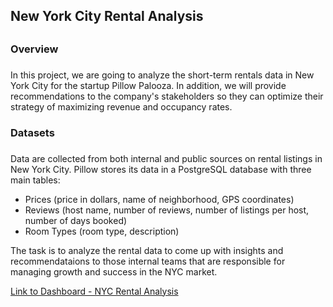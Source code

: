 ## New York City Rental Analysis <h2>

### Overview <h3>

In this project, we are going to analyze the short-term rentals data in New York City for the startup Pillow Palooza. In addition, we will provide recommendations to the company's stakeholders so they can optimize their strategy of maximizing revenue and occupancy rates.

### Datasets <h3>

Data are collected from both internal and public sources on rental listings in New York City. Pillow stores its data in a PostgreSQL database with three main tables:
   - Prices (price in dollars, name of neighborhood, GPS coordinates)
   - Reviews (host name, number of reviews, number of listings per host, number of days booked)
   - Room Types (room type, description)

The task is to analyze the rental data to come up with insights and recommendataions to those internal teams that are responsible for managing growth and success in the NYC market.

[Link to Dashboard - NYC Rental Analysis](https://public.tableau.com/views/mastery-proj2/Story1?:language=en-US&:display_count=n&:origin=viz_share_link)
